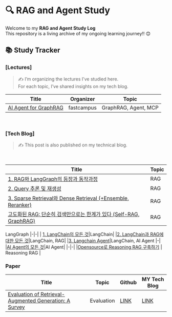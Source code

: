 
# 🔍 RAG and Agent Study

Welcome to my **RAG  and Agent Study Log**\
This repository is a living archive of my ongoing learning journey!! 😊



## 📚 Study Tracker


### [Lectures]
>✍️ I’m organizing the lectures I’ve studied here.\
For each topic, I’ve shared insights on my tech blog.

| Title | Organizer | Topic |
|---|---|---|
|[AI Agent for GraphRAG](https://fastcampus.co.kr/sem_mat_05)|fastcampus|GraphRAG, Agent, MCP|


<br>

### [Tech Blog]
> ✍️ This post is also published on my technical blog.

<br>

| Title | Topic | 
|-----------|-----------|
|[1. RAG와 LangGraph의 등장과 동작과정](https://ai-rain.tistory.com/57) | RAG |
| [2. Query 추론 및 재생성](https://ai-rain.tistory.com/58) | RAG |
| [3. Sparse Retrieval와 Dense Retrieval (+Ensemble, Reranker)](https://ai-rain.tistory.com/95) | RAG |
|[고도화된 RAG: 단순히 검색만으로는 한계가 있다 (Self-RAG, GraphRAG)](https://ai-rain.tistory.com/87) | RAG |
LangGraph
|-|-|
| [1. LangChain의 모든 것](https://ai-rain.tistory.com/61)|LangChain|
|[2. LangChain과 RAG에 대한 모든 것](https://ai-rain.tistory.com/94)|LangChain, RAG|
|[3. Langchain Agent](https://ai-rain.tistory.com/104)|LangChain, AI Agent
|-|
|[AI Agent의 모든 것](https://ai-rain.tistory.com/65)|AI Agent|
|-|-|
|[Opensource로 Reasoning RAG 구축하기](https://ai-rain.tistory.com/110) | Reasoning RAG |

### Paper

| Title | Topic | Github | MY Tech Blog | 
|-----------|-----------|-----------|-----------|
[Evaluation of Retrieval-Augmented Generation: A Survey](https://arxiv.org/abs/2405.07437)| Evaluation | [LINK](https://github.com/YHPeter/Awesome-RAG-Evaluation) | [LINK](https://ai-rain.tistory.com/108) |
